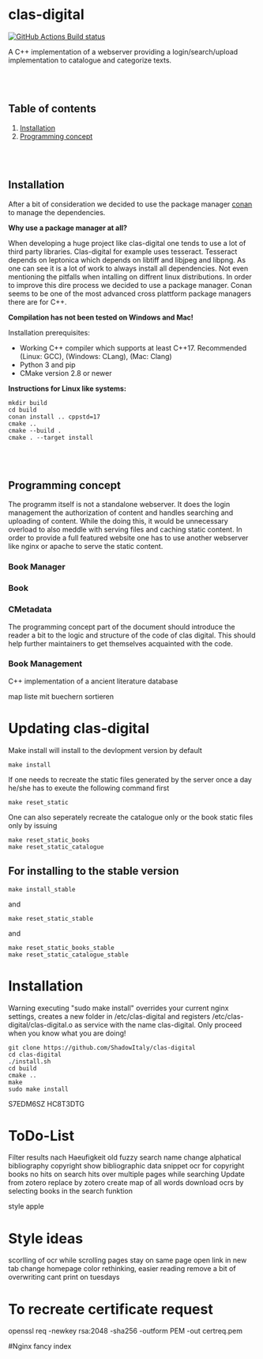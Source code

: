 # clas-digital
[![GitHub Actions Build status](https://github.com/ShadowItaly/clas-digital/workflows/build/badge.svg)](https://github.com/ShadowItaly/clas-digital/actions "GitHhub Actions Build status")

A C++ implementation of a webserver providing a login/search/upload implementation to catalogue and categorize texts.



<br/>
<br/>

## Table of contents
1. [Installation](#Installation)
2. [Programming concept](#Programming-concept)

<br/>
<br/>

## Installation
After a bit of consideration we decided to use the package manager [conan](#https://conan.io) to manage the dependencies. 

__Why use a package manager at all?__

When developing a huge project like clas-digital one tends to use a lot of third party libraries. Clas-digital for example uses tesseract. Tesseract depends on leptonica which depends on libtiff and libjpeg and libpng. As one can see it is a lot of work to always install all dependencies. Not even mentioning the pitfalls when intalling on diffrent linux distributions. In order to improve this dire process we decided to use a package manager. Conan seems to be one of the most advanced cross plattform package managers there are for C++.

__Compilation has not been tested on Windows and Mac!__

Installation prerequisites:
- Working C++ compiler which supports at least C++17. Recommended (Linux: GCC), (Windows: CLang), (Mac: Clang)
- Python 3 and pip
- CMake version 2.8 or newer

__Instructions for Linux like systems:__
```
mkdir build
cd build
conan install .. cppstd=17
cmake ..
cmake --build .
cmake . --target install
```

<br/>
<br/>

## Programming concept
The programm itself is not a standalone webserver. It does the login management the authorization of content and handles searching and uploading of content. While the doing this, it would be unnecessary overload to also meddle with serving files and caching static content. In order to provide a full featured website one has to use another webserver like nginx or apache to serve the static content.
### Book Manager

### Book
### CMetadata

The programming concept part of the document should introduce the reader a bit to the logic and structure of the code of clas digital. This should help further maintainers to get themselves acquainted with the code. 

### Book Management


C++ implementation of a ancient literature database




map liste mit buechern sortieren

# Updating clas-digital

Make install will install to the devlopment version by default
~~~~
make install 
~~~~

If one needs to recreate the static files generated by the server once a day he/she has to exeute the following command first
~~~~
make reset_static
~~~~

One can also seperately recreate the catalogue only or the book static files only by issuing
~~~~
make reset_static_books
make reset_static_catalogue
~~~~

## For installing to the stable version
~~~~
make install_stable
~~~~
and 
~~~~
make reset_static_stable
~~~~
and
~~~~
make reset_static_books_stable
make reset_static_catalogue_stable
~~~~

# Installation
Warning executing "sudo make install" overrides your current nginx settings, creates a new folder in /etc/clas-digital and registers /etc/clas-digital/clas-digital.o as service with the name clas-digital. Only proceed when you know what you are doing!
~~~~
git clone https://github.com/ShadowItaly/clas-digital
cd clas-digital
./install.sh
cd build
cmake ..
make
sudo make install
~~~~

S7EDM6SZ
HC8T3DTG

# ToDo-List
Filter results nach Haeufigkeit
old fuzzy search name change
alphatical bibliography
copyright show bibliographic data
snippet ocr for copyright books
no hits on search
hits over multiple pages while searching
Update from zotero replace by zotero
create map of all words
download ocrs by selecting books in the search funktion


style apple



# Style ideas
scorlling of ocr while scrolling pages
stay on same page
open link in new tab
change homepage
color rethinking, easier reading
remove a bit of overwriting
cant print on tuesdays

# To recreate certificate request
openssl req -newkey rsa:2048 -sha256 -outform PEM -out certreq.pem


#Nginx fancy index
